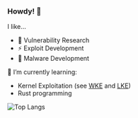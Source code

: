 ### Howdy! 👋


I like...

- 🔭 Vulnerability Research
- ⚡  Exploit Development
- 🚂 Malware Development

🌱 I’m currently learning:
- Kernel Exploitation (see [WKE](https://github.com/0reome1ster/WKE) and [LKE](https://github.com/0reome1ster/LKE))
- Rust programming
 
![Top Langs](https://github-readme-stats.vercel.app/api/top-langs/?username=0reome1ster&layout=compact&bg_color=1a1a1a&text_color=c9cacc&title_color=ffffff")

